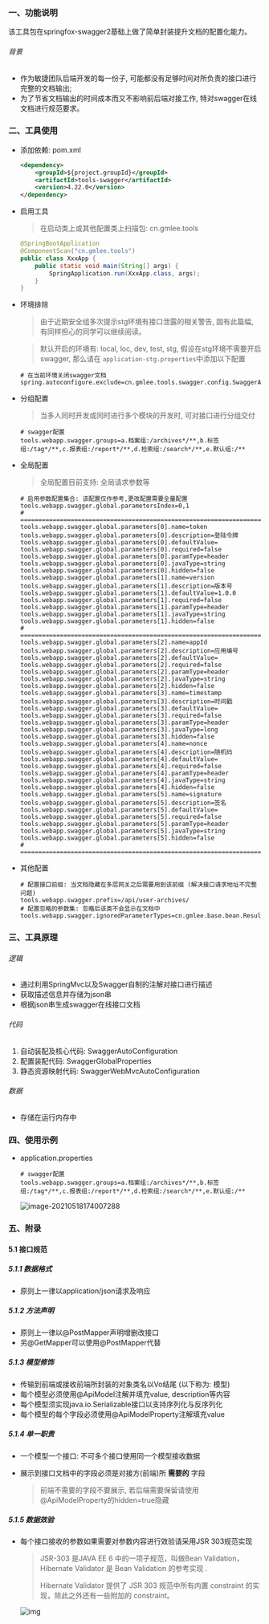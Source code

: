 ### 一、功能说明

​		该工具包在springfox-swagger2基础上做了简单封装提升文档的配置化能力。

###### 背景

- 作为敏捷团队后端开发的每一份子, 可能都没有足够时间对所负责的接口进行完整的文档输出; 
- 为了节省文档输出的时间成本而又不影响前后端对接工作, 特对swagger在线文档进行规范要求。



### 二、工具使用

- 添加依赖: pom.xml

  ```xml
  <dependency>
      <groupId>${project.groupId}</groupId>
      <artifactId>tools-swagger</artifactId>
      <version>4.22.0</version>
  </dependency>
  ```

- 启用工具

  > 在启动类上或其他配置类上扫描包: cn.gmlee.tools

  ```java
  @SpringBootApplication
  @ComponentScan("cn.gmlee.tools")
  public class XxxApp {
      public static void main(String[] args) {
          SpringApplication.run(XxxApp.class, args);
      }
  }
  ```

- 环境排除

  > 由于近期安全组多次提示stg环境有接口泄露的相关警告, 固有此篇幅, 有同样担心的同学可以继续阅读。

  > 默认开启的环境有: local, loc, dev, test, stg, 假设在stg环境不需要开启swagger, 那么请在 `application-stg.properties`中添加以下配置

  ```properties
  # 在当前环境关闭swagger文档
  spring.autoconfigure.exclude=cn.gmlee.tools.swagger.config.SwaggerAutoConfiguration
  ```

- 分组配置

  > 当多人同时开发或同时进行多个模块的开发时, 可对接口进行分组交付

  ```properties
  # swagger配置
  tools.webapp.swagger.groups=a.档案组:/archives*/**,b.标签组:/tag*/**,c.报表组:/report*/**,d.检索组:/search*/**,e.默认组:/**
  ```

- 全局配置

  > 全局配置目前支持: 全局请求参数等

  ```properties
  # 启用参数配置集合: 该配置仅作参考,更改配置需要全量配置
  tools.webapp.swagger.global.parametersIndex=0,1
  # ===========================================================================
  tools.webapp.swagger.global.parameters[0].name=token
  tools.webapp.swagger.global.parameters[0].description=登陆令牌
  tools.webapp.swagger.global.parameters[0].defaultValue=
  tools.webapp.swagger.global.parameters[0].required=false
  tools.webapp.swagger.global.parameters[0].paramType=header
  tools.webapp.swagger.global.parameters[0].javaType=string
  tools.webapp.swagger.global.parameters[0].hidden=false
  tools.webapp.swagger.global.parameters[1].name=version
  tools.webapp.swagger.global.parameters[1].description=版本号
  tools.webapp.swagger.global.parameters[1].defaultValue=1.0.0
  tools.webapp.swagger.global.parameters[1].required=false
  tools.webapp.swagger.global.parameters[1].paramType=header
  tools.webapp.swagger.global.parameters[1].javaType=string
  tools.webapp.swagger.global.parameters[1].hidden=false
  # ===========================================================================
  tools.webapp.swagger.global.parameters[2].name=appId
  tools.webapp.swagger.global.parameters[2].description=应用编号
  tools.webapp.swagger.global.parameters[2].defaultValue=
  tools.webapp.swagger.global.parameters[2].required=false
  tools.webapp.swagger.global.parameters[2].paramType=header
  tools.webapp.swagger.global.parameters[2].javaType=string
  tools.webapp.swagger.global.parameters[2].hidden=false
  tools.webapp.swagger.global.parameters[3].name=timestamp
  tools.webapp.swagger.global.parameters[3].description=时间戳
  tools.webapp.swagger.global.parameters[3].defaultValue=
  tools.webapp.swagger.global.parameters[3].required=false
  tools.webapp.swagger.global.parameters[3].paramType=header
  tools.webapp.swagger.global.parameters[3].javaType=long
  tools.webapp.swagger.global.parameters[3].hidden=false
  tools.webapp.swagger.global.parameters[4].name=nonce
  tools.webapp.swagger.global.parameters[4].description=随机码
  tools.webapp.swagger.global.parameters[4].defaultValue=
  tools.webapp.swagger.global.parameters[4].required=false
  tools.webapp.swagger.global.parameters[4].paramType=header
  tools.webapp.swagger.global.parameters[4].javaType=string
  tools.webapp.swagger.global.parameters[4].hidden=false
  tools.webapp.swagger.global.parameters[5].name=signature
  tools.webapp.swagger.global.parameters[5].description=签名
  tools.webapp.swagger.global.parameters[5].defaultValue=
  tools.webapp.swagger.global.parameters[5].required=false
  tools.webapp.swagger.global.parameters[5].paramType=header
  tools.webapp.swagger.global.parameters[5].javaType=string
  tools.webapp.swagger.global.parameters[5].hidden=false
  # ===========================================================================
  ```

- 其他配置

  ```properties
  # 配置接口前缀: 当文档隐藏在多层网关之后需要用到该前缀 (解决接口请求地址不完整问题)
  tools.webapp.swagger.prefix=/api/user-archives/
  # 配置忽略的参数集: 忽略后该类不会显示在文档中
  tools.webapp.swagger.ignoredParameterTypes=cn.gmlee.base.bean.Result
  ```

  

### 三、工具原理

###### 逻辑

- 通过利用SpringMvc以及Swagger自制的注解对接口进行描述
- 获取描述信息并存储为json串
- 根据json串生成swagger在线接口文档



###### 代码

1. 自动装配及核心代码: SwaggerAutoConfiguration
2. 配置装配代码: SwaggerGlobalProperties
3. 静态资源映射代码: SwaggerWebMvcAutoConfiguration



###### 数据

- 存储在运行内存中





### 四、使用示例

- application.properties

  ```properties
  # swagger配置
  tools.webapp.swagger.groups=a.档案组:/archives*/**,b.标签组:/tag*/**,c.报表组:/report*/**,d.检索组:/search*/**,e.默认组:/**
  ```
  
  ![image-20210518174007288](E:\PRO\gm\TOOLS\doc\Swagger接口在线文档集成简要说明.assets\image-20210518174007288.png) 
  



### 五、附录

#### 5.1 接口规范

##### 5.1.1 数据格式

- 原则上一律以application/json请求及响应

##### 5.1.2 方法声明

- 原则上一律以@PostMapper声明增删改接口
- 另@GetMapper可以使用@PostMapper代替

##### 5.1.3 模型修饰

- 传输到前端或接收前端所封装的对象类名以Vo结尾 (以下称为: 模型)
- 每个模型必须使用@ApiModel注解并填充value, description等内容
- 每个模型须实现java.io.Serializable接口以支持序列化与反序列化
- 每个模型的每个字段必须使用@ApiModelProperty注解填充value

##### 5.1.4 单一职责

- 一个模型一个接口: 不可多个接口使用同一个模型接收数据

- 展示到接口文档中的字段必须是对接方(前端)所 **需要的** 字段

  > 前端不需要的字段不要展示, 若后端需要保留请使用@ApiModelProperty的hidden=true隐藏

##### 5.1.5 数据效验

- 每个接口接收的参数如果需要对参数内容进行效验请采用JSR 303规范实现

  > JSR-303 是JAVA EE 6 中的一项子规范，叫做Bean Validation，Hibernate Validator 是 Bean Validation 的参考实现 . 
  >
  > Hibernate Validator 提供了 JSR 303 规范中所有内置 constraint 的实现，除此之外还有一些附加的 constraint。

  ![img](https://upload-images.jianshu.io/upload_images/3145530-8ae74d19e6c65b4c?imageMogr2/auto-orient/strip|imageView2/2/w/654/format/webp)  
